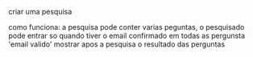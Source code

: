 criar uma pesquisa 

como funciona:
a pesquisa pode conter varias peguntas, o pesquisado pode entrar so quando tiver o email confirmado em todas as pergunsta 'email valido'
mostrar apos a pesquisa o resultado das perguntas 
